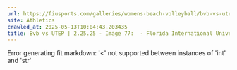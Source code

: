 ```yaml
---
url: https://fiusports.com/galleries/womens-beach-volleyball/bvb-vs-utep-2-25-25/image-77/356/62757
site: Athletics
crawled_at: 2025-05-13T10:04:43.203435
title: Bvb vs UTEP | 2.25.25 - Image 77:  - Florida International University
---
```


Error generating fit markdown: '<' not supported between instances of 'int' and 'str'
